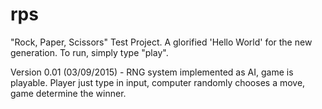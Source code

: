 # rps
"Rock, Paper, Scissors" Test Project. A glorified 'Hello World' for the new generation. To run, simply type "play".

Version 0.01 (03/09/2015) - RNG system implemented as AI, game is playable. Player just type in input, computer randomly chooses a move, game determine the winner.
